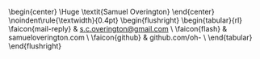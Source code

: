 \begin{center}
\Huge \textit{Samuel Overington}
\end{center}
\noindent\rule{\textwidth}{0.4pt}
\begin{flushright}
\begin{tabular}{rl}
  \faicon{mail-reply} & s.c.overington@gmail.com \\
  \faicon{flash} & samueloverington.com \\
  \faicon{github} & github.com/oh- \\
\end{tabular}
\end{flushright}
